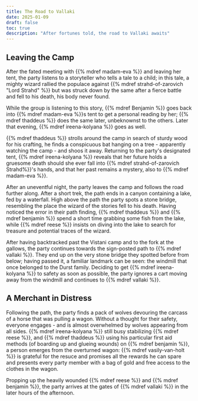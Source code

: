 ```yaml
---
title: The Road to Vallaki
date: 2025-01-09
draft: false
toc: true
description: "After fortunes told, the road to Vallaki awaits"
---
```


## Leaving the Camp

After the fated meeting with {{% mdref madam-eva %}} and leaving her tent, the party listens to a storyteller who tells a tale to a child; in this tale, a mighty wizard rallied the populace against {{% mdref strahd-of-zarovich "Lord Strahd" %}} but was struck down by the same after a fierce battle and fell to his death, his body never found.

While the group is listening to this story, {{% mdref Benjamin %}} goes back into {{% mdref madam-eva %}}s tent to get a personal reading by her; {{% mdref thaddeus %}} does the same later, unbeknownst to the others. Later that evening, {{% mdref ireena-kolyana %}} goes as well.

{{% mdref thaddeus %}} strolls around the camp in search of sturdy wood for his crafting, he finds a conspicuous bat hanging on a tree - apparently watching the camp - and shoos it away. Returning to the party's designated tent, {{% mdref ireena-kolyana %}} reveals that her future holds a gruesome death should she ever fall into {{% mdref strahd-of-zarovich Strahd%}}'s hands, and that her past remains a mystery, also to {{% mdref madam-eva %}}.

After an uneventful night, the party leaves the camp and follows the road further along. After a short trek, the path ends in a canyon containing a lake, fed by a waterfall. High above the path the party spots a stone bridge, resembling the place the wizard of the stories fell to his death. Having noticed the error in their path finding, {{% mdref thaddeus %}} and {{% mdref benjamin %}} spend a short time grabbing some fish from the lake, while {{% mdref reese %}} insists on diving into the lake to search for treasure and potential traces of the wizard. 

After having backtracked past the Vistani camp and to the fork at the gallows, the party continues towards the sign-posted path to {{% mdref vallaki %}}. They end up on the very stone bridge they spotted before from below; having passed it, a familiar landmark can be seen: the windmill that once belonged to the Durst family. Deciding to get {{% mdref ireena-kolyana %}} to safety as soon as possible, the party ignores a cart moving away from the windmill and continues to {{% mdref vallaki %}}. 

## A Merchant in Distress

Following the path, the party finds a pack of wolves devouring the carcass of a horse that was pulling a wagon. Without a thought for their safety, everyone engages - and is almost overwhelmed by wolves appearing from all sides. {{% mdref ireena-kolyana %}} still busy stabilizing {{% mdref reese %}}, and {{% mdref thaddeus %}} using his particular first aid methods (of boarding up and glueing wounds) on {{% mdref benjamin %}}, a person emerges from the overturned wagon: {{% mdref vasily-van-holt %}} is grateful for the resuce and promises all the rewards he can spare and presents every party member with a bag of gold and free access to the clothes in the wagon.

Propping up the heavily wounded {{% mdref reese %}} and {{% mdref benjamin %}}, the party arrives at the gates of {{% mdref vallaki %}} in the later hours of the afternoon.